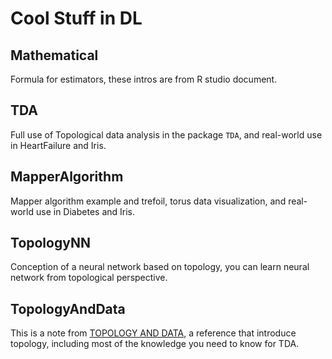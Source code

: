 # Cool Stuff in DL

## Mathematical
Formula for estimators, these intros are from R studio document.

## TDA
Full use of Topological data analysis in the package `TDA`, and real-world use in HeartFailure and Iris.

## MapperAlgorithm
Mapper algorithm example and trefoil, torus data visualization, and real-world use in Diabetes and Iris.

## TopologyNN
Conception of a neural network based on topology, you can learn neural network from topological perspective.

## TopologyAndData
This is a note from [TOPOLOGY AND DATA](https://www.ams.org/journals/bull/2009-46-02/S0273-0979-09-01249-X/S0273-0979-09-01249-X.pdf), a reference that introduce topology, including most of the knowledge you need to know for TDA.